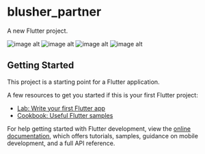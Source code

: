 # blusher_partner

A new Flutter project.

![image alt](https://github.com/WalaAboElsaod/Blusher_Partner/blob/379130e1892922c2c2878f7d80a2e44c07122b78/p1.jpeg)
![image alt](https://github.com/WalaAboElsaod/Blusher_Partner/blob/379130e1892922c2c2878f7d80a2e44c07122b78/p2.jpeg)
![image alt](https://github.com/WalaAboElsaod/Blusher_Partner/blob/379130e1892922c2c2878f7d80a2e44c07122b78/p3.jpeg)
![image alt](https://github.com/WalaAboElsaod/Blusher_Partner/blob/379130e1892922c2c2878f7d80a2e44c07122b78/p4.jpeg)


## Getting Started

This project is a starting point for a Flutter application.

A few resources to get you started if this is your first Flutter project:

- [Lab: Write your first Flutter app](https://docs.flutter.dev/get-started/codelab)
- [Cookbook: Useful Flutter samples](https://docs.flutter.dev/cookbook)

For help getting started with Flutter development, view the
[online documentation](https://docs.flutter.dev/), which offers tutorials,
samples, guidance on mobile development, and a full API reference.

